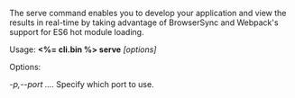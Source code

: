 The serve command enables you to develop your application and view the
results in real-time by taking advantage of BrowserSync and Webpack's
support for ES6 hot module loading.

Usage: **<%= cli.bin %> serve** *[options]*

Options:

  *-p,--port*   *....* Specify which port to use.